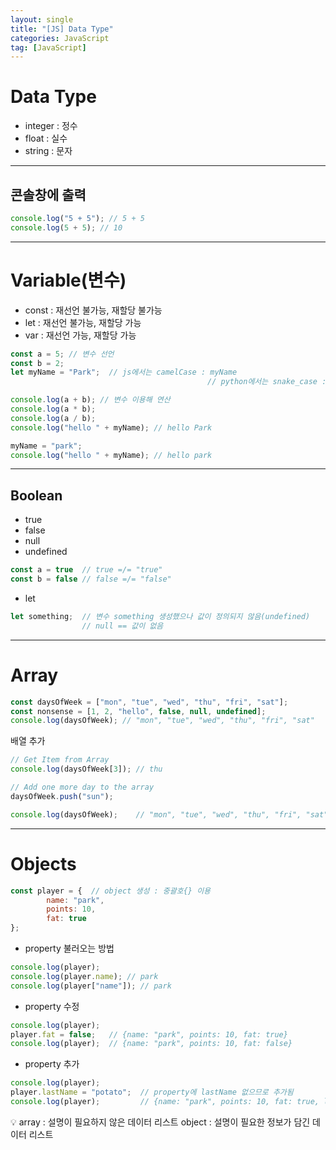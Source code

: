 ```yaml
---
layout: single
title: "[JS] Data Type"
categories: JavaScript
tag: [JavaScript]
---
```


# Data Type

- integer : 정수
- float : 실수
- string : 문자

---

## 콘솔창에 출력

```jsx
console.log("5 + 5"); // 5 + 5
console.log(5 + 5); // 10
```

---

# Variable(변수)

- const : 재선언 불가능, 재할당 불가능
- let : 재선언 불가능, 재할당 가능
- var :  재선언 가능, 재할당 가능

```jsx
const a = 5; // 변수 선언
const b = 2;
let myName = "Park";  // js에서는 camelCase : myName
											// python에서는 snake_case : my_name

console.log(a + b); // 변수 이용해 연산
console.log(a * b);
console.log(a / b);
console.log("hello " + myName); // hello Park

myName = "park";
console.log("hello " + myName); // hello park
```

---

## Boolean

- true
- false
- null
- undefined

```jsx
const a = true  // true =/= "true"
const b = false // false =/= "false"
```

- let
```jsx
let something;  // 변수 something 생성했으나 값이 정의되지 않음(undefined)
                // null == 값이 없음
```

---

# Array

```jsx
const daysOfWeek = ["mon", "tue", "wed", "thu", "fri", "sat"];
const nonsense = [1, 2, "hello", false, null, undefined];
console.log(daysOfWeek); // "mon", "tue", "wed", "thu", "fri", "sat"
```

배열 추가
```jsx
// Get Item from Array
console.log(daysOfWeek[3]); // thu

// Add one more day to the array
daysOfWeek.push("sun");

console.log(daysOfWeek);    // "mon", "tue", "wed", "thu", "fri", "sat", "sun"
```

---

# Objects

```jsx
const player = {  // object 생성 : 중괄호{} 이용
		name: "park",
		points: 10,
		fat: true
};
```

- property 불러오는 방법
```jsx
console.log(player);
console.log(player.name); // park
console.log(player["name"]); // park
```

- property 수정
```jsx
console.log(player);
player.fat = false;   // {name: "park", points: 10, fat: true}
console.log(player);  // {name: "park", points: 10, fat: false} 
```

- property 추가
```jsx
console.log(player);
player.lastName = "potato";  // property에 lastName 없으므로 추가됨
console.log(player);         // {name: "park", points: 10, fat: true, lastname: "potato"}
```

<aside>
💡 array : 설명이 필요하지 않은 데이터 리스트
object : 설명이 필요한 정보가 담긴 데이터 리스트

</aside>
